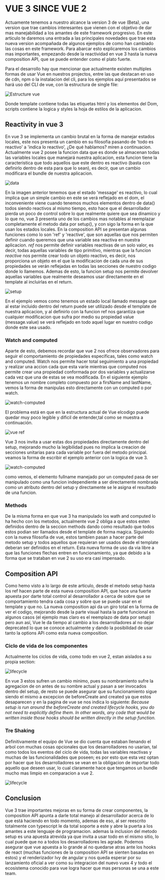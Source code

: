 # VUE 3 SINCE VUE 2

Actuamente tenemos a nuestro alcance la version 3 de vue (Beta), una version que trae cambios interesantes que vienen con el objetivo de dar mas manejabilidad a los amantes de este framework progresivo. En este articulo te daremos una entrada a las principales novedades que trae esta nueva version acompañada de algunos ejemplos de como han cambiado las cosas en este framework. Para abarcar esto explicaremos los cambios mas importantes, empezando desde la reactividad en vue 3 hasta la nueva composition API, que se puede entender como el plato fuerte.

Para el desarrollo hay que mencionar que actualmente existen multiples formas de usar Vue en nuestros projectos, entre las que destacan en uso de cdn, npm o la instalacion del cli, para los ejemplos aquí presentados se hará uso del CLI de vue, con la estructura de single file:

![Estructure vue](/article-vue3/assets/estructure.png)

Donde template contiene todas las etiquetas html y los elementos del Dom, scripts contiene la logica y styles la hoja de estilos de la aplicacion.

## Reactivity in vue 3
En vue 3 se implementa un cambio brutal en la forma de manejar estados locales, este nos presenta un cambio en su filosofia pasando de 'todo es reactivo' a 'indica lo reactivo', ¿De qué hablamos? miren a continuacion. 
Actualmente vue 2 posee la funcion data que es donde se almacenan todas las variables locales que manejará nuestra aplicacion, esta funcion tiene la caracteristica que todo aquellos que este dentro es reactivo (basta con definirlo dentro de esta para que lo sean), es decir, que un cambio modificara el bundle de nuestra aplicacion. 

![data](/article-vue3/assets/data-method.png)

En la imagen anterior tenemos que el estado 'message' es reactivo, lo cual implica que un simple cambio en este se verá reflejado en el dom, el inconveniente viene cuando tenemos muchos elementos dentro de data() todos siendo reactivos al mismo tiempo, esto hace que el desarrollador pierda un poco de control sobre lo que realmente quiere que sea dinamico y lo que no, vue 3 presenta uno de los cambios mas notables al reemplazar completamente el metodo data por setup(), y con sigo la forma en la que usan los estados locales. En la composition API se presentan algunas funciones como lo son 'ref' y 'reactive', que son aquellas que nos permiten definir cuando queremos que una variable sea reactiva en nuestra aplicacion. *ref* nos permite definir variables reactivas de un solo valor, es decir, todas aquellas variables de tipo primitivo, mientras que la funcion *reactive* nos permite crear todo un objeto reactivo, es decir, nos proporciona un objeto en el que la modificacion de cada una de sus propiedades se verán reflejadas en todas las secciones de nuestro codigo donde lo llamemos. Ademas de esto, la funcion setup nos permite devolver aquellas variables que realmente deseamos usar directamente en el template al incluirlas en el return. 

![setup](/article-vue3/assets/setup-method.png)

En el ejemplo vemos como tenemos un estado local llamado message que al estar incluido dentro del return puede ser utilizado desde el template de nuestra aplicacion, y al definirlo con la funcion ref nos garantiza que cualquier modificacion que sufra por medio su propiedad value (message.value) se verá reflejado en todo aquel lugar en nuestro codigo donde este sea usado. 

### Watch and computed

Aparte de esto, debemos recordar que vue 2 nos ofrece observadores para seguir el comportamiento de propiedades especificas, tales como watch and computed. Watch nos permite hacer total seguimiento a una propiedad y realizar una accion cada que esta varíe mientras que computed nos permite crear una propiedad conformada por dos variables y actualizarse cada vez que una de estas se vea modificada. 
En el siguiente ejemplo tenemos un nombre completo compuesto por a firsName and lastName, vemos la forma de manipulas esto directamente con un computed o por watch.

![watch-computed](/article-vue3/assets/watch-computed.png)

El problema está en que en la estructura actual de Vue elcodigo puede quedar muy poco legible y dificil de entender,tal como se muestra a continuación.

![vue ref](https://v3.vuejs.org/images/options-api.png)


Vue 3 nos invita a usar estas dos propiedades directamente dentro del setup, mejorando mucho la legibilidad pues no implica la creacion de secciones unitarias para cada variable por fuera del metodo principal. 
veamos la forma de escribir el ejemplo anterior con la logica de vue 3.

![watch-computed](/article-vue3/assets/watch-computes-vue3.png)

como vemos, el elemento fullname manejado por un computed pasa de ser manipulado como una funcion independiente a ser directamente nombrada como un atributo dentro del setup y directamente se le asigna el resultado de una funcion. 

### Methods 
De la misma forma en que vue 3 ha manipulado los wath and computed lo ha hecho con los metodos, actualmente vue 2 obliga a que estos esten definidos dentro de la seccion methods dando como resultado que todos estos podian ser llamados desde el template de forma magica. Siguiendo con la nueva filosofia de vue, estos tambien pasan a hacer parte del metodo setup y todos aquellos que requieran ser usados desde el template deberan ser definidos en el return.
Esta nueva forma de uso da via libre a que las funciones flechas entren en funcionamiento, ya que debido a la forma que se trataban en vue 2 su uso era casi impensado. 

## Composition API

Como hemo visto a lo largo de este articulo, desde el metodo setup hasta los ref hacen parte de esta nueva composition API, que hace una fuerte apuesta por darte total control al desarrollador a cerca de sobre que se comportamiento tendra cada cosa y sobre que se puede usar en el template y que no. La nueva composition api da un giro total en la forma de ver el codigo, mejorando desde la parte visual hasta la parte funcional en algunos casos (el ejemplo mas claro es el reemplazo de data por setup) pero aun así, Vue le da tiempo al cambio a los desarrolladores al no dejar deprecated lo que se conoce actualmente y dando la posibilidad de usar tanto la options APi como esta nueva composition.

### Ciclo de vida de los componentes
Actualmente los ciclos de vida, como todo en vue 2, estan aislados a su propia section: 

![lifecycle](/article-vue3/assets/lifecycle-vue2.png)

En vue 3 estos sufren un cambio minimo, pues su nombramiento sufre la agregacion de on antes de su nombre actual y pasan a ser invocados dentro del setup, de resto se puede asegurar que su funcionamiento sigue siendo el mismo a excepcion de beforeCreate and created ya que estos desaparecen y en la pagina de vue se nos indica lo siguiente: 
_*Because setup is run around the beforeCreate and created lifecycle hooks, you do not need to explicitly define them. In other words, any code that would be written inside those hooks should be written directly in the setup function.*_

### Tre Shaking

Definitivamente el equipo de Vue se dio cuenta que estaban llenando el arbol con muchas cosas opcionales que los desarrolladores no usarian, tal como todos los eventos del ciclo de vida, todas las variables reactivas y muchas de las funcionalidades que poseen; es por esto que esta vez optan por hacer que los desarrolladores se vean en la obligacion de importar todo aquello que deseen usar, lo cual claramente hace que tengamos un bundle mucho mas limpio en comparacion a vue 2.

![lifecycle](/article-vue3/assets/new-lifecycle.png)

## Conclusion
Vue 3 trae importantes mejoras en su forma de crear componentes, la composition API apunta a darle total manejo al desarrollador acerca de lo que está haciendo en todo momento, ademas de eso, al ser reescrito totalmente con typescript le da total soporte a este y abre la puerta a los amantes a este lenguaje de programacion. 
ademas la inclusion del metodo setup es una apuesta atrevida ya que invita a usar todo en el mismo sitio, lo cual puede que no a todos los desarrolladores les agrade. Podemos asegurar que vue apuesta a lo grande al no quedarse atras ante los hooks de react (muchas funciones de la composition API se sienten basadas en estos) y el renderizador Ivy de angular y nos queda esperar por su lanzamiento oficial a ver como su integracion del nuevo vuex 4 y todo el ecosistema conocido para vue logra hacer que mas personas se una a este team.

